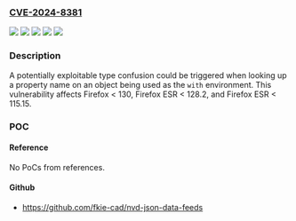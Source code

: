 ### [CVE-2024-8381](https://cve.mitre.org/cgi-bin/cvename.cgi?name=CVE-2024-8381)
![](https://img.shields.io/static/v1?label=Product&message=Firefox%20ESR&color=blue)
![](https://img.shields.io/static/v1?label=Product&message=Firefox&color=blue)
![](https://img.shields.io/static/v1?label=Version&message=unspecified%3C%20128.2%20&color=brighgreen)
![](https://img.shields.io/static/v1?label=Version&message=unspecified%3C%20130%20&color=brighgreen)
![](https://img.shields.io/static/v1?label=Vulnerability&message=Type%20confusion%20when%20looking%20up%20a%20property%20name%20in%20a%20%26quot%3Bwith%26quot%3B%20block&color=brighgreen)

### Description

A potentially exploitable type confusion could be triggered when looking up a property name on an object being used as the `with` environment. This vulnerability affects Firefox < 130, Firefox ESR < 128.2, and Firefox ESR < 115.15.

### POC

#### Reference
No PoCs from references.

#### Github
- https://github.com/fkie-cad/nvd-json-data-feeds

